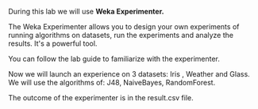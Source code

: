 During this lab we will use **Weka Experimenter.**

The Weka Experimenter allows you to design your own experiments of running algorithms on datasets, run the experiments and analyze the results. It's a powerful tool.


You can follow the lab guide to familiarize with the experimenter.


Now we will launch an experience on 3 datasets: Iris , Weather and Glass. We will use the algorithms of: J48, NaiveBayes, RandomForest.

The outcome of the experimenter is in the result.csv file.



